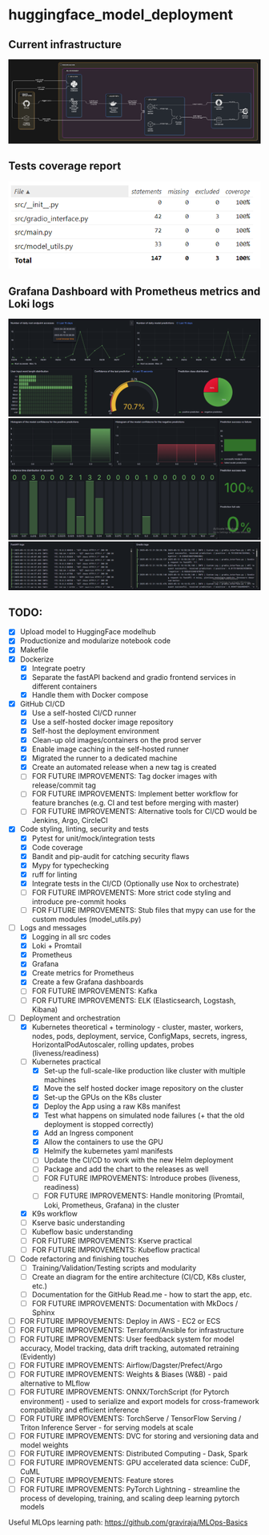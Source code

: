 # huggingface_model_deployment

## Current infrastructure
![Infrastructure](docs/img/infrastructure-diagram.png)

## Tests coverage report
![Tests coverage report](docs/img/tests-coverage-report.png)

## Grafana Dashboard with Prometheus metrics and Loki logs
![Dashboard image 1](docs/img/grafana-dashboard-1.png)
![Dashboard image 2](docs/img/grafana-dashboard-2.png)
![Dashboard image 3](docs/img/grafana-dashboard-3.png)

## TODO:
- [X] Upload model to HuggingFace modelhub
- [X] Productionize and modularize notebook code
- [X] Makefile
- [X] Dockerize
    - [X] Integrate poetry
    - [X] Separate the fastAPI backend and gradio frontend services in different containers
    - [X] Handle them with Docker compose
- [X] GitHub CI/CD
    - [X] Use a self-hosted CI/CD runner
    - [X] Use a self-hosted docker image repository
    - [X] Self-host the deployment environment
    - [X] Clean-up old images/containers on the prod server
    - [X] Enable image caching in the self-hosted runner
    - [X] Migrated the runner to a dedicated machine
    - [X] Create an automated release when a new tag is created
    - [ ] FOR FUTURE IMPROVEMENTS: Tag docker images with release/commit tag
    - [ ] FOR FUTURE IMPROVEMENTS: Implement better workflow for feature branches (e.g. CI and test before merging with master)
    - [ ] FOR FUTURE IMPROVEMENTS: Alternative tools for CI/CD would be Jenkins, Argo, CircleCI
- [X] Code styling, linting, security and tests
    - [X] Pytest for unit/mock/integration tests
    - [X] Code coverage
    - [X] Bandit and pip-audit for catching security flaws
    - [X] Mypy for typechecking
    - [X] ruff for linting
    - [X] Integrate tests in the CI/CD (Optionally use Nox to orchestrate)
    - [ ] FOR FUTURE IMPROVEMENTS: More strict code styling and introduce pre-commit hooks
    - [ ] FOR FUTURE IMPROVEMENTS: Stub files that mypy can use for the custom modules (model_utils.py)
- [ ] Logs and messages
    - [X] Logging in all src codes
    - [X] Loki + Promtail
    - [X] Prometheus
    - [X] Grafana
    - [X] Create metrics for Prometheus
    - [X] Create a few Grafana dashboards
    - [ ] FOR FUTURE IMPROVEMENTS: Kafka
    - [ ] FOR FUTURE IMPROVEMENTS: ELK (Elasticsearch, Logstash, Kibana)
- [ ] Deployment and orchestration
    - [X] Kubernetes theoretical + terminology - cluster, master, workers, nodes, pods, deployment, service, ConfigMaps, secrets, ingress, HorizontalPodAutoscaler, rolling updates, probes (liveness/readiness)
    - [ ] Kubernetes practical
        - [X] Set-up the full-scale-like production like cluster with multiple machines
        - [X] Move the self hosted docker image repository on the cluster
        - [X] Set-up the GPUs on the K8s cluster
        - [X] Deploy the App using a raw K8s manifest
        - [X] Test what happens on simulated node failures (+ that the old deployment is stopped correctly)
        - [X] Add an Ingress component
        - [X] Allow the containers to use the GPU
        - [X] Helmify the kubernetes yaml manifests
        - [ ] Update the CI/CD to work with the new Helm deployment
        - [ ] Package and add the chart to the releases as well
        - [ ] FOR FUTURE IMPROVEMENTS: Introduce probes (liveness, readiness)
        - [ ] FOR FUTURE IMPROVEMENTS: Handle monitoring (Promtail, Loki, Prometheus, Grafana) in the cluster
    - [X] K9s workflow
    - [ ] Kserve basic understanding
    - [ ] Kubeflow basic understanding
    - [ ] FOR FUTURE IMPROVEMENTS: Kserve practical
    - [ ] FOR FUTURE IMPROVEMENTS: Kubeflow practical
- [ ] Code refactoring and finishing touches
    - [ ] Training/Validation/Testing scripts and modularity
    - [ ] Create an diagram for the entire architecture (CI/CD, K8s cluster, etc.)
    - [ ] Documentation for the GitHub Read.me - how to start the app, etc.
    - [ ] FOR FUTURE IMPROVEMENTS: Documentation with MkDocs / Sphinx
- [ ] FOR FUTURE IMPROVEMENTS: Deploy in AWS - EC2 or ECS
- [ ] FOR FUTURE IMPROVEMENTS: Terraform/Ansible for infrastructure
- [ ] FOR FUTURE IMPROVEMENTS: User feedback system for model accuracy, Model tracking, data drift tracking, automated retraining (Evidently)
- [ ] FOR FUTURE IMPROVEMENTS: Airflow/Dagster/Prefect/Argo
- [ ] FOR FUTURE IMPROVEMENTS: Weights & Biases (W&B) - paid alternative to MLflow
- [ ] FOR FUTURE IMPROVEMENTS: ONNX/TorchScript (for Pytorch environment) - used to serialize and export models for cross-framework compatibility and efficient inference
- [ ] FOR FUTURE IMPROVEMENTS: TorchServe / TensorFlow Serving / Triton Inference Server - for serving models at scale
- [ ] FOR FUTURE IMPROVEMENTS: DVC for storing and versioning data and model weights
- [ ] FOR FUTURE IMPROVEMENTS: Distributed Computing - Dask, Spark
- [ ] FOR FUTURE IMPROVEMENTS: GPU accelerated data science: CuDF, CuML
- [ ] FOR FUTURE IMPROVEMENTS: Feature stores
- [ ] FOR FUTURE IMPROVEMENTS: PyTorch Lightning - streamline the process of developing, training, and scaling deep learning pytorch models

Useful MLOps learning path: https://github.com/graviraja/MLOps-Basics
